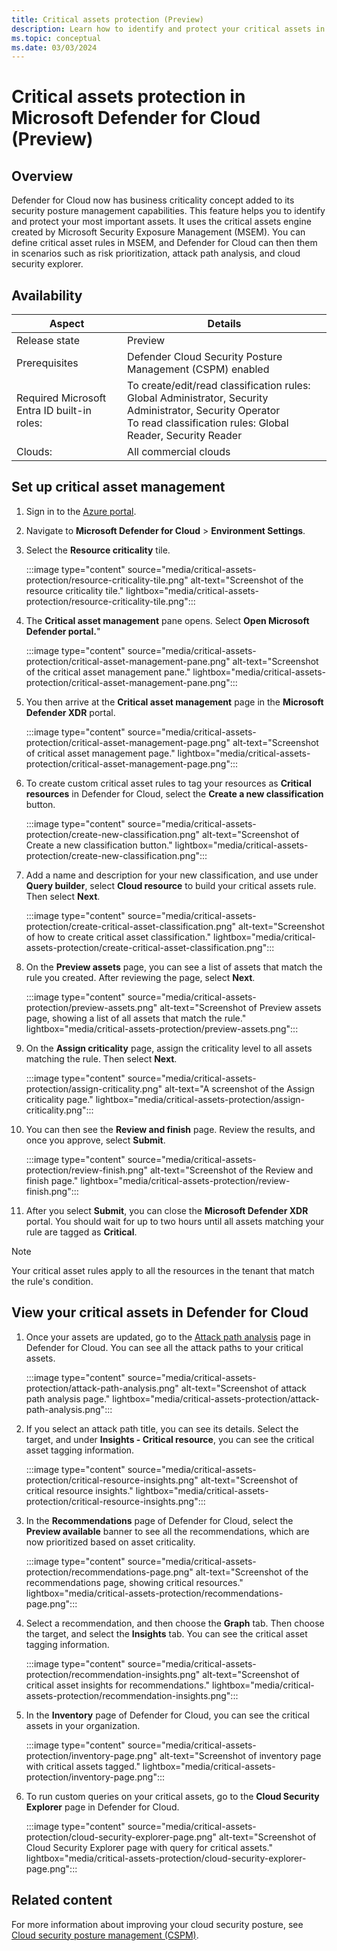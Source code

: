```yaml
---
title: Critical assets protection (Preview)
description: Learn how to identify and protect your critical assets in Microsoft Defender for Cloud with Microsoft Security Exposure Management.
ms.topic: conceptual
ms.date: 03/03/2024
---
```


# Critical assets protection in Microsoft Defender for Cloud (Preview)

## Overview

Defender for Cloud now has business criticality concept added to its security posture management capabilities. This feature helps you to identify and protect your most important assets. It uses the critical assets engine created by Microsoft Security Exposure Management (MSEM). You can define critical asset rules in MSEM, and Defender for Cloud can then them in scenarios such as risk prioritization, attack path analysis, and cloud security explorer.

## Availability

| Aspect | Details |
|--|--|
| Release state | Preview |
| Prerequisites | Defender Cloud Security Posture Management (CSPM) enabled  |
| Required Microsoft Entra ID built-in roles: | To create/edit/read classification rules: Global Administrator, Security Administrator, Security Operator <br> To read classification rules: Global Reader, Security Reader  |
| Clouds: | All commercial clouds |

## Set up critical asset management

1. Sign in to the [Azure portal](https://portal.azure.com).

1. Navigate to **Microsoft Defender for Cloud** > **Environment Settings**.
1. Select the **Resource criticality** tile.

    :::image type="content" source="media/critical-assets-protection/resource-criticality-tile.png" alt-text="Screenshot of the resource criticality tile." lightbox="media/critical-assets-protection/resource-criticality-tile.png":::

1. The **Critical asset management** pane opens. Select **Open Microsoft Defender portal.**"

    :::image type="content" source="media/critical-assets-protection/critical-asset-management-pane.png" alt-text="Screenshot of the critical asset management pane." lightbox="media/critical-assets-protection/critical-asset-management-pane.png":::

1. You then arrive at the **Critical asset management** page in the **Microsoft Defender XDR** portal.

    :::image type="content" source="media/critical-assets-protection/critical-asset-management-page.png" alt-text="Screenshot of critical asset management page." lightbox="media/critical-assets-protection/critical-asset-management-page.png":::

1. To create custom critical asset rules to tag your resources as **Critical resources** in Defender for Cloud, select the **Create a new classification** button.

    :::image type="content" source="media/critical-assets-protection/create-new-classification.png" alt-text="Screenshot of Create a new classification button." lightbox="media/critical-assets-protection/create-new-classification.png":::

1. Add a name and description for your new classification, and use under **Query builder**, select **Cloud resource** to build your critical assets rule. Then select **Next**.

    :::image type="content" source="media/critical-assets-protection/create-critical-asset-classification.png" alt-text="Screenshot of how to create critical asset classification." lightbox="media/critical-assets-protection/create-critical-asset-classification.png":::

1. On the **Preview assets** page, you can see a list of assets that match the rule you created. After reviewing the page, select **Next**.

    :::image type="content" source="media/critical-assets-protection/preview-assets.png" alt-text="Screenshot of Preview assets page, showing a list of all assets that match the rule." lightbox="media/critical-assets-protection/preview-assets.png":::

1. On the **Assign criticality** page, assign the criticality level to all assets matching the rule. Then select **Next**.

    :::image type="content" source="media/critical-assets-protection/assign-criticality.png" alt-text="A screenshot of the Assign criticality page." lightbox="media/critical-assets-protection/assign-criticality.png":::

1. You can then see the **Review and finish** page. Review the results, and once you approve, select **Submit**.

    :::image type="content" source="media/critical-assets-protection/review-finish.png" alt-text="Screenshot of the Review and finish page." lightbox="media/critical-assets-protection/review-finish.png":::

1. After you select **Submit**, you can close the **Microsoft Defender XDR** portal. You should wait for up to two hours until all assets matching your rule are tagged as **Critical**.

> [!NOTE]
> Your critical asset rules apply to all the resources in the tenant that match the rule's condition.

## View your critical assets in Defender for Cloud

1. Once your assets are updated, go to the [Attack path analysis](how-to-manage-attack-path.md) page in Defender for Cloud. You can see all the attack paths to your critical assets.

    :::image type="content" source="media/critical-assets-protection/attack-path-analysis.png" alt-text="Screenshot of attack path analysis page." lightbox="media/critical-assets-protection/attack-path-analysis.png":::

1. If you select an attack path title, you can see its details. Select the target, and under **Insights - Critical resource**, you can see the critical asset tagging information.

    :::image type="content" source="media/critical-assets-protection/critical-resource-insights.png" alt-text="Screenshot of critical resource insights." lightbox="media/critical-assets-protection/critical-resource-insights.png":::

1. In the **Recommendations** page of Defender for Cloud, select the **Preview available** banner to see all the recommendations, which are now prioritized based on asset criticality.

    :::image type="content" source="media/critical-assets-protection/recommendations-page.png" alt-text="Screenshot of the recommendations page, showing critical resources." lightbox="media/critical-assets-protection/recommendations-page.png":::

1. Select a recommendation, and then choose the **Graph** tab. Then choose the target, and select the **Insights** tab. You can see the critical asset tagging information.

    :::image type="content" source="media/critical-assets-protection/recommendation-insights.png" alt-text="Screenshot of critical asset insights for recommendations." lightbox="media/critical-assets-protection/recommendation-insights.png":::

1. In the **Inventory** page of Defender for Cloud, you can see the critical assets in your organization.

    :::image type="content" source="media/critical-assets-protection/inventory-page.png" alt-text="Screenshot of inventory page with critical assets tagged." lightbox="media/critical-assets-protection/inventory-page.png":::

1. To run custom queries on your critical assets, go to the **Cloud Security Explorer** page in Defender for Cloud.

    :::image type="content" source="media/critical-assets-protection/cloud-security-explorer-page.png" alt-text="Screenshot of Cloud Security Explorer page with query for critical assets." lightbox="media/critical-assets-protection/cloud-security-explorer-page.png":::

## Related content

For more information about improving your cloud security posture, see [Cloud security posture management (CSPM)](concept-cloud-security-posture-management.md).
